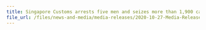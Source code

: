 ```yaml
---
title: Singapore Customs arrests five men and seizes more than 1,900 cartons of duty-unpaid cigarettes 
file_url: /files/news-and-media/media-releases/2020-10-27-Media-Release.pdf
---
```


